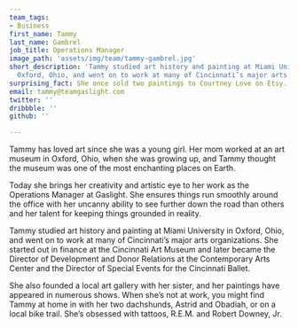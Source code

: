 ```yaml
---
team_tags:
- Business
first_name: Tammy
last_name: Gambrel
job_title: Operations Manager
image_path: 'assets/img/team/tammy-gambrel.jpg'
short_description: 'Tammy studied art history and painting at Miami University in
  Oxford, Ohio, and went on to work at many of Cincinnati’s major arts organizations. '
surprising_fact: She once sold two paintings to Courtney Love on Etsy.
email: tammy@teamgaslight.com
twitter: ''
dribbble: ''
github: ''

---
```

Tammy has loved art since she was a young girl. Her mom worked at an art museum in Oxford, Ohio, when she was growing up, and Tammy thought the museum was one of the most enchanting places on Earth.   

Today she brings her creativity and artistic eye to her work as the Operations Manager at Gaslight. She ensures things run smoothly around the office with her uncanny ability to see further down the road than others and her talent for keeping things grounded in reality.

Tammy studied art history and painting at Miami University in Oxford, Ohio, and went on to work at many of Cincinnati’s major arts organizations. She started out in finance at the Cincinnati Art Museum and later became the Director of Development and Donor Relations at the Contemporary Arts Center and the Director of Special Events for the Cincinnati Ballet.   

She also founded a local art gallery with her sister, and her paintings have appeared in numerous shows. When she’s not at work, you might find Tammy at home in with her two dachshunds, Astrid and Obadiah, or on a local bike trail. She’s obsessed with tattoos, R.E.M. and Robert Downey, Jr.
